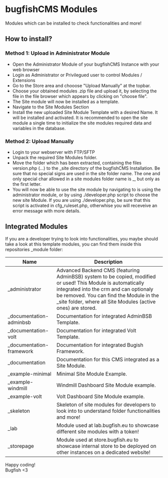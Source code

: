 # bugfishCMS Modules

Modules which can be installed to check functionalities and more!

## How to install?

### Method 1: Upload in Administrator Module
- Open the Administrator Module of your bugfishCMS Instance with your web browser
- Login as Administrator or Privilegued user to control Modules / Extensions
- Go to the Store area and chooose "Upload Manually" at the topbar.
- Choose your obtained modules .zip file and upload it, by selecting the file in the file browser which appears by clicking on "choose file".
- The Site module will now be installed as a template.
- Navigate to the Site Modules Section
- Install the new uploaded Site Module Template with a desired Name. It will be installed and activated. It is recommended to open the site module a single time to initialize the site modules required data and variables in the database.

### Method 2: Upload Manually
- Login to your webserver with FTP/SFTP
- Unpack the required Site Modules folder.
- Move the folder which has been extracted, containing the files version.php (...) to the _site directory of the bugfishCMS Installation. Be sure that no special signs are used in the site folder name. The one and only special char allowed in a site modules folder name is _, but only as the first letter.
- You will now be able to use the site module by navigating to is using the administrator module, or by using ./developer.php script to choose the new site Module. If you are using ./developer.php, be sure that this script is activated in cfg_ruleset.php, otherwhise you will receveive an error message with more details.

## Integrated Modules
If you are a developer trying to look into functionalities, you maybe should take a look at this template modules, you can find them inside this repositories _module  folder:

| Name      | Description                         | 
| --------- | ----------------------------------- |
| _administrator   | Advanced Backend CMS (featuring AdminBSB) system to be copied, modified or used! This Module is automatically integrated into the crm and can optionaly be removed. You can find the Module in the _site folder, where all Site Modules (active ones) are stored.     | 
| _documentation-adminbsb     | Documentation for integrated AdminBSB Template.   |
| _documentation-volt     | Documentation for integrated Volt Template.   | 
| _documentation-framework     | Documentation for integrated Bugish Framework.   |
| _documentation   | Documentation for this CMS integrated as a Site Module.      |
| _example-minimal        | Minimal Site Module Example.               | 
| _example-windmill   | Windmill Dashboard Site Module example.   | 
| _example-volt   | Volt Dashboard Site Module example.     | 
| _skeleton   | Skeleton of site modules for developers to look into to understand folder functionalities and more!     | 
| _lab   | Module used at lab.bugfish.eu to showcase different site modules with a token!     | 
| _storepage   | Module used at store.bugfish.eu to showcase internal store to be deployed on other instances on a dedicated website!     | 

Happy coding!  
Bugfish <3